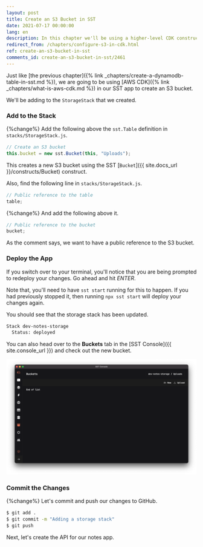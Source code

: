 ```yaml
---
layout: post
title: Create an S3 Bucket in SST
date: 2021-07-17 00:00:00
lang: en
description: In this chapter we'll be using a higher-level CDK construct to create an S3 bucket in our SST app.
redirect_from: /chapters/configure-s3-in-cdk.html
ref: create-an-s3-bucket-in-sst
comments_id: create-an-s3-bucket-in-sst/2461
---
```


Just like [the previous chapter]({% link _chapters/create-a-dynamodb-table-in-sst.md %}), we are going to be using [AWS CDK]({% link _chapters/what-is-aws-cdk.md %}) in our SST app to create an S3 bucket.

We'll be adding to the `StorageStack` that we created.

### Add to the Stack

{%change%} Add the following above the `sst.Table` definition in `stacks/StorageStack.js`.

``` js
// Create an S3 bucket
this.bucket = new sst.Bucket(this, "Uploads");
```

This creates a new S3 bucket using the SST [`Bucket`]({{ site.docs_url }}/constructs/Bucket) construct.

Also, find the following line in `stacks/StorageStack.js`.

``` js
// Public reference to the table
table;
```

{%change%} And add the following above it.

``` js
// Public reference to the bucket
bucket;
```

As the comment says, we want to have a public reference to the S3 bucket.

### Deploy the App

If you switch over to your terminal, you'll notice that you are being prompted to redeploy your changes. Go ahead and hit _ENTER_.

Note that, you'll need to have `sst start` running for this to happen. If you had previously stopped it, then running `npx sst start` will deploy your changes again.

You should see that the storage stack has been updated.

``` bash
Stack dev-notes-storage
  Status: deployed
```

You can also head over to the **Buckets** tab in the [SST Console]({{ site.console_url }}) and check out the new bucket.

![SST Console Buckets tab](/assets/part2/sst-console-buckets-tab.png)

### Commit the Changes

{%change%} Let's commit and push our changes to GitHub.

``` bash
$ git add .
$ git commit -m "Adding a storage stack"
$ git push
```

Next, let's create the API for our notes app.
